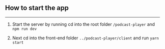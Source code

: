 ## How to start the app
-----------------------
1. Start the server by running cd into the root folder ``/podcast-player`` and ``npm run dev``

2. Next cd into the front-end folder ``../podcast-player/client`` and run ``yarn start``
